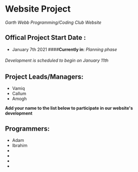 # Website Project
 *Garth Webb Programming/Coding Club Website*


## Offical Project Start Date :
- January 7th 2021
####**Currently in**: *Planning phase*
###### Development is scheduled to begin on January 11th

## Project Leads/Managers:
- Vamiq
- Callum
- Amogh

**Add your name to the list below to participate in our website's development**
## Programmers: 
- Adam
- Ibrahim       
-
-
-
-

